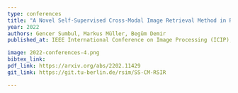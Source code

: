 ```yaml
---
type: conferences
title: "A Novel Self-Supervised Cross-Modal Image Retrieval Method in Remote Sensing"
year: 2022
authors: Gencer Sumbul, Markus Müller, Begüm Demіr
published_at: IEEE International Conference on Image Processing (ICIP), under review, Bordeaux, France, 2022

image: 2022-conferences-4.png
bibtex_link:
pdf_link: https://arxiv.org/abs/2202.11429
git_link: https://git.tu-berlin.de/rsim/SS-CM-RSIR

---
```

